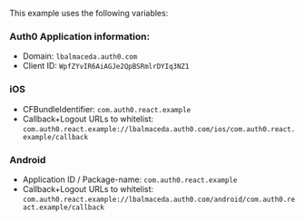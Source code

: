 
This example uses the following variables:

### Auth0 Application information:
- Domain: `lbalmaceda.auth0.com`
- Client ID: `WpfZYvIR6AiAGJe2QpBSRmlrDYIq3NZ1`

### iOS
- CFBundleIdentifier: `com.auth0.react.example`
- Callback+Logout URLs to whitelist: `com.auth0.react.example://lbalmaceda.auth0.com/ios/com.auth0.react.example/callback`

### Android
- Application ID / Package-name: `com.auth0.react.example`
- Callback+Logout URLs to whitelist: `com.auth0.react.example://lbalmaceda.auth0.com/android/com.auth0.react.example/callback`